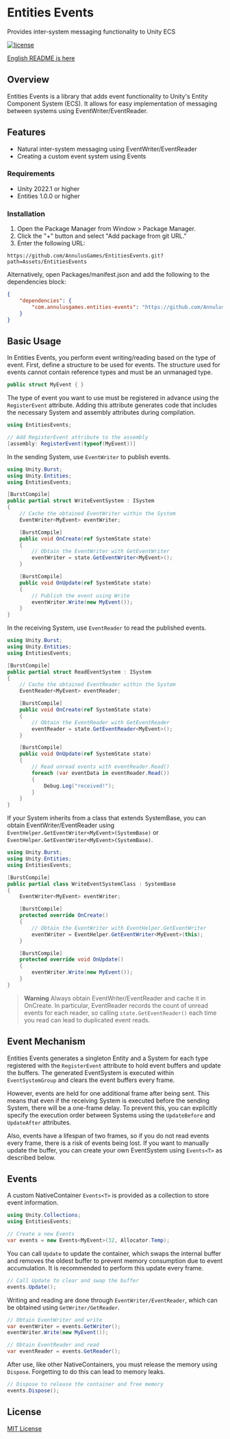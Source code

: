 # Entities Events
Provides inter-system messaging functionality to Unity ECS

[![license](https://img.shields.io/badge/LICENSE-MIT-green.svg)](LICENSE)

[English README is here](README.md)

## Overview

Entities Events is a library that adds event functionality to Unity's Entity Component System (ECS). It allows for easy implementation of messaging between systems using EventWriter/EventReader.

## Features

* Natural inter-system messaging using EventWriter/EventReader
* Creating a custom event system using Events<T>

### Requirements

* Unity 2022.1 or higher
* Entities 1.0.0 or higher

### Installation

1. Open the Package Manager from Window > Package Manager.
2. Click the "+" button and select "Add package from git URL."
3. Enter the following URL:

```
https://github.com/AnnulusGames/EntitiesEvents.git?path=Assets/EntitiesEvents
```

Alternatively, open Packages/manifest.json and add the following to the dependencies block:

```json
{
    "dependencies": {
        "com.annulusgames.entities-events": "https://github.com/AnnulusGames/EntitiesEvents.git?path=Assets/EntitiesEvents"
    }
}
```

## Basic Usage

In Entities Events, you perform event writing/reading based on the type of event. First, define a structure to be used for events. The structure used for events cannot contain reference types and must be an unmanaged type.

```cs
public struct MyEvent { }
```

The type of event you want to use must be registered in advance using the `RegisterEvent` attribute. Adding this attribute generates code that includes the necessary System and assembly attributes during compilation.

```cs
using EntitiesEvents;

// Add RegisterEvent attribute to the assembly
[assembly: RegisterEvent(typeof(MyEvent))]
```

In the sending System, use `EventWriter` to publish events.

```cs
using Unity.Burst;
using Unity.Entities;
using EntitiesEvents;

[BurstCompile]
public partial struct WriteEventSystem : ISystem
{
    // Cache the obtained EventWriter within the System
    EventWriter<MyEvent> eventWriter;

    [BurstCompile]
    public void OnCreate(ref SystemState state)
    {
        // Obtain the EventWriter with GetEventWriter
        eventWriter = state.GetEventWriter<MyEvent>();
    }

    [BurstCompile]
    public void OnUpdate(ref SystemState state)
    {
        // Publish the event using Write
        eventWriter.Write(new MyEvent());
    }
}
```

In the receiving System, use `EventReader` to read the published events.

```cs
using Unity.Burst;
using Unity.Entities;
using EntitiesEvents;

[BurstCompile]
public partial struct ReadEventSystem : ISystem
{
    // Cache the obtained EventReader within the System
    EventReader<MyEvent> eventReader;

    [BurstCompile]
    public void OnCreate(ref SystemState state)
    {
        // Obtain the EventReader with GetEventReader
        eventReader = state.GetEventReader<MyEvent>();
    }

    [BurstCompile]
    public void OnUpdate(ref SystemState state)
    {
        // Read unread events with eventReader.Read()
        foreach (var eventData in eventReader.Read())
        {
            Debug.Log("received!");
        }
    }
}
```

If your System inherits from a class that extends SystemBase, you can obtain EventWriter/EventReader using `EventHelper.GetEventWriter<MyEvent>(SystemBase)` or `EventHelper.GetEventWriter<MyEvent>(SystemBase)`.

```cs
using Unity.Burst;
using Unity.Entities;
using EntitiesEvents;

[BurstCompile]
public partial class WriteEventSystemClass : SystemBase
{
    EventWriter<MyEvent> eventWriter;

    [BurstCompile]
    protected override OnCreate()
    {
        // Obtain the EventWriter with EventHelper.GetEventWriter
        eventWriter = EventHelper.GetEventWriter<MyEvent>(this);
    }

    [BurstCompile]
    protected override void OnUpdate()
    {
        eventWriter.Write(new MyEvent());
    }
}
```

> **Warning**
> Always obtain EventWriter/EventReader and cache it in OnCreate. In particular, EventReader records the count of unread events for each reader, so calling `state.GetEventReader()` each time you read can lead to duplicated event reads.

## Event Mechanism

Entities Events generates a singleton Entity and a System for each type registered with the `RegisterEvent` attribute to hold event buffers and update the buffers. The generated EventSystem is executed within `EventSystemGroup` and clears the event buffers every frame.

However, events are held for one additional frame after being sent. This means that even if the receiving System is executed before the sending System, there will be a one-frame delay. To prevent this, you can explicitly specify the execution order between Systems using the `UpdateBefore` and `UpdateAfter` attributes.

Also, events have a lifespan of two frames, so if you do not read events every frame, there is a risk of events being lost. If you want to manually update the buffer, you can create your own EventSystem using `Events<T>` as described below.

## Events<T>

A custom NativeContainer `Events<T>` is provided as a collection to store event information.

```cs
using Unity.Collections;
using EntitiesEvents;

// Create a new Events
var events = new Events<MyEvent>(32, Allocator.Temp);
```

You can call `Update` to update the container, which swaps the internal buffer and removes the oldest buffer to prevent memory consumption due to event accumulation. It is recommended to perform this update every frame.

```cs
// Call Update to clear and swap the buffer
events.Update();
```

Writing and reading are done through `EventWriter/EventReader`, which can be obtained using `GetWriter/GetReader`.

```cs
// Obtain EventWriter and write
var eventWriter = events.GetWriter();
eventWriter.Write(new MyEvent());

// Obtain EventReader and read
var eventReader = events.GetReader();
```

After use, like other NativeContainers, you must release the memory using `Dispose`. Forgetting to do this can lead to memory leaks.

```cs
// Dispose to release the container and free memory
events.Dispose();
```

## License

[MIT License](LICENSE)